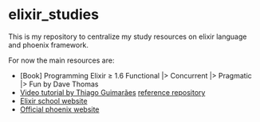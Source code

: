 # elixir_studies


This is my repository to centralize my study resources on elixir language and phoenix framework.

For now the main resources are:
- [Book] Programming Elixir ≥ 1.6 Functional |> Concurrent |> Pragmatic |> Fun by Dave Thomas 
- [Video tutorial by Thiago Guimarães](https://www.youtube.com/watch?v=EmHfoH3FOM0) [reference repository](https://github.com/thiagogsr/voting)
- [Elixir school website](https://elixirschool.com/pt/lessons/basics)
- [Official phoenix website](https://hexdocs.pm/phoenix/up_and_running.html) 
